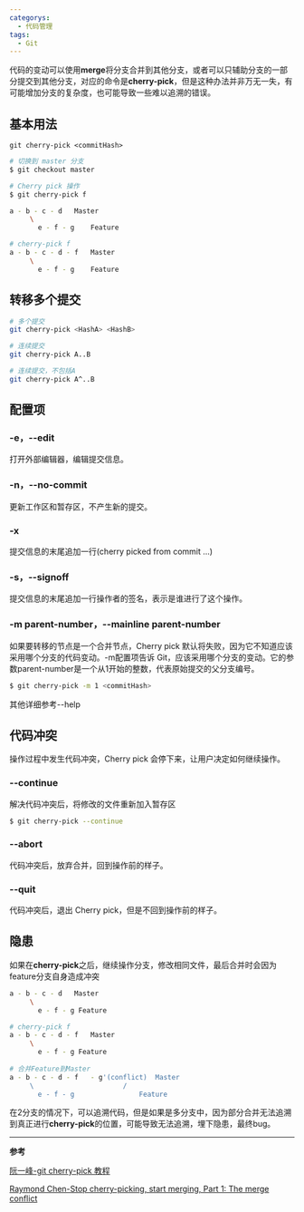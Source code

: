 ```yaml
---
categorys:
  - 代码管理
tags:	
  - Git
---
```


代码的变动可以使用**merge**将分支合并到其他分支，或者可以只辅助分支的一部分提交到其他分支，对应的命令是**cherry-pick**，但是这种办法并非万无一失，有可能增加分支的复杂度，也可能导致一些难以追溯的错误。

## 基本用法

```
git cherry-pick <commitHash>
```

```bash
# 切换到 master 分支
$ git checkout master

# Cherry pick 操作
$ git cherry-pick f
```

```bash
a - b - c - d   Master
     \
       e - f - g    Feature

# cherry-pick f
a - b - c - d - f   Master
     \
       e - f - g    Feature
```

## 转移多个提交

```bash
# 多个提交
git cherry-pick <HashA> <HashB>

# 连续提交
git cherry-pick A..B 

# 连续提交，不包括A
git cherry-pick A^..B 
```

## 配置项

### -e，--edit

打开外部编辑器，编辑提交信息。

### -n，--no-commit

更新工作区和暂存区，不产生新的提交。

### -x

提交信息的末尾追加一行(cherry picked from commit ...)

### -s，--signoff

提交信息的末尾追加一行操作者的签名，表示是谁进行了这个操作。

### -m parent-number，--mainline parent-number

如果要转移的节点是一个合并节点，Cherry pick 默认将失败，因为它不知道应该采用哪个分支的代码变动。-m配置项告诉 Git，应该采用哪个分支的变动。它的参数parent-number是一个从1开始的整数，代表原始提交的父分支编号。

```bash
$ git cherry-pick -m 1 <commitHash>
```

其他详细参考--help

## 代码冲突

操作过程中发生代码冲突，Cherry pick 会停下来，让用户决定如何继续操作。

### --continue

解决代码冲突后，将修改的文件重新加入暂存区

```bash
$ git cherry-pick --continue
```

### --abort

代码冲突后，放弃合并，回到操作前的样子。

### --quit

代码冲突后，退出 Cherry pick，但是不回到操作前的样子。

## 隐患

如果在**cherry-pick**之后，继续操作分支，修改相同文件，最后合并时会因为feature分支自身造成冲突

```bash
a - b - c - d   Master
     \
       e - f - g Feature

# cherry-pick f
a - b - c - d - f   Master
     \
       e - f - g Feature
       
# 合并Feature到Master
a - b - c - d - f	- g'(conflict)	Master
     \						/
       e - f - g 				Feature
```

在2分支的情况下，可以追溯代码，但是如果是多分支中，因为部分合并无法追溯到真正进行**cherry-pick**的位置，可能导致无法追溯，埋下隐患，最终bug。

------

**参考**

[阮一峰-git cherry-pick 教程](http://www.ruanyifeng.com/blog/2020/04/git-cherry-pick.html)

[Raymond Chen-Stop cherry-picking, start merging, Part 1: The merge conflict](https://devblogs.microsoft.com/oldnewthing/20180312-00/?p=98215)